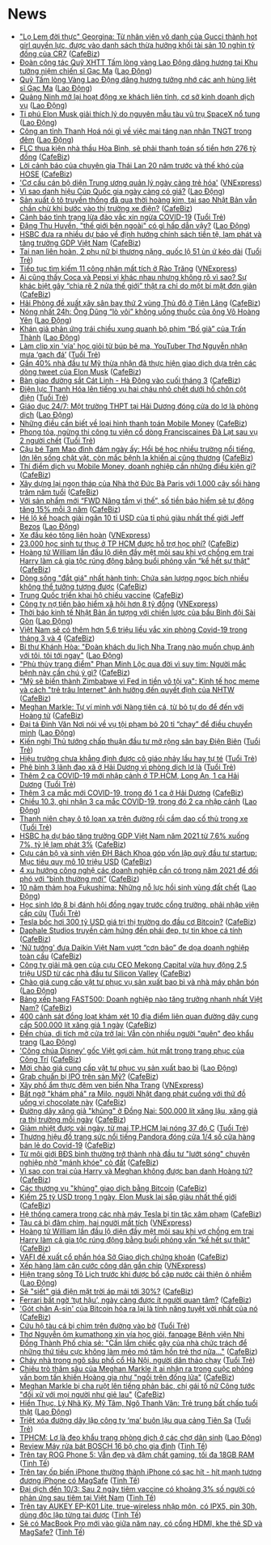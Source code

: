 # News

- ["Lọ Lem đời thực" Georgina: Từ nhân viên vô danh của Gucci thành hot girl quyền lực, được vào danh sách thừa hưởng khối tài sản 10 nghìn tỷ đồng của CR7](https://cafebiz.vn/lo-lem-doi-thuc-georgina-tu-nhan-vien-vo-danh-cua-gucci-thanh-hot-girl-quyen-luc-duoc-vao-danh-sach-thua-huong-khoi-tai-san-10-nghin-ty-dong-cua-cr7-2021031017544527.chn) ([CafeBiz](https://cafebiz.vn))
- [Đoàn công tác Quỹ XHTT Tấm lòng vàng Lao Động dâng hương tại Khu tưởng niệm chiến sĩ Gạc Ma](https://laodong.vn/thoi-su/doan-cong-tac-quy-xhtt-tam-long-vang-lao-dong-dang-huong-tai-khu-tuong-niem-chien-si-gac-ma-887813.ldo) ([Lao Động](https://laodong.vn))
- [Quỹ Tấm lòng Vàng Lao Động dâng hương tưởng nhớ các anh hùng liệt sĩ Gạc Ma](https://laodong.vn/video/quy-tam-long-vang-lao-dong-dang-huong-tuong-nho-cac-anh-hung-liet-si-gac-ma-887840.ldo) ([Lao Động](https://laodong.vn))
- [Quảng Ninh mở lại hoạt động xe khách liên tỉnh, cơ sở kinh doanh dịch vụ](https://laodong.vn/xa-hoi/quang-ninh-mo-lai-hoat-dong-xe-khach-lien-tinh-co-so-kinh-doanh-dich-vu-887832.ldo) ([Lao Động](https://laodong.vn))
- [Tỉ phú Elon Musk giải thích lý do nguyên mẫu tàu vũ trụ SpaceX nổ tung](https://laodong.vn/the-gioi/ti-phu-elon-musk-giai-thich-ly-do-nguyen-mau-tau-vu-tru-spacex-no-tung-887776.ldo) ([Lao Động](https://laodong.vn))
- [Công an tỉnh Thanh Hoá nói gì về việc mai táng nạn nhân TNGT trong đêm](https://laodong.vn/phap-luat/cong-an-tinh-thanh-hoa-noi-gi-ve-viec-mai-tang-nan-nhan-tngt-trong-dem-887837.ldo) ([Lao Động](https://laodong.vn))
- [FLC thua kiện nhà thầu Hòa Bình, sẽ phải thanh toán số tiền hơn 276 tỷ đồng](https://cafebiz.vn/flc-thua-kien-nha-thau-hoa-binh-se-phai-thanh-toan-so-tien-hon-276-ty-dong-20210310204822402.chn) ([CafeBiz](https://cafebiz.vn))
- [Lời cảnh báo của chuyên gia Thái Lan 20 năm trước và thế khó của HOSE](https://cafebiz.vn/loi-canh-bao-cua-chuyen-gia-thai-lan-20-nam-truoc-va-the-kho-cua-hose-20210310204430965.chn) ([CafeBiz](https://cafebiz.vn))
- ['Cơ cấu cán bộ diện Trung ương quản lý ngày càng trẻ hóa'](https://vnexpress.net/co-cau-can-bo-dien-trung-uong-quan-ly-ngay-cang-tre-hoa-4246342.html) ([VNExpress](https://vnexpress.net))
- [Vì sao danh hiệu Cúp Quốc gia ngày càng có giá?](https://laodong.vn/video/vi-sao-danh-hieu-cup-quoc-gia-ngay-cang-co-gia-887781.ldo) ([Lao Động](https://laodong.vn))
- [Sản xuất ô tô truyền thống đã qua thời hoàng kim, tại sao Nhật Bản vẫn chần chừ khi bước vào thị trường xe điện?](https://cafebiz.vn/san-xuat-o-to-truyen-thong-da-qua-thoi-hoang-kim-tai-sao-nhat-ban-van-chan-chu-khi-buoc-vao-thi-truong-xe-dien-20210310195211533.chn) ([CafeBiz](https://cafebiz.vn))
- [Cảnh báo tình trạng lừa đảo vắc xin ngừa COVID-19](https://tuoitre.vn/canh-bao-tinh-trang-lua-dao-vac-xin-ngua-covid-19-20210310192819798.htm) ([Tuổi Trẻ](https://tuoitre.vn))
- [Đặng Thu Huyền, &quot;thế giới bên ngoài&quot; có gì hấp dẫn vậy?](https://laodong.vn/bong-da/dang-thu-huyen-the-gioi-ben-ngoai-co-gi-hap-dan-vay-887645.ldo) ([Lao Động](https://laodong.vn))
- [HSBC đưa ra nhiều dự báo về định hướng chính sách tiền tệ, lạm phát và tăng trưởng GDP Việt Nam](https://cafebiz.vn/hsbc-dua-ra-nhieu-du-bao-ve-dinh-huong-chinh-sach-tien-te-lam-phat-va-tang-truong-gdp-viet-nam-20210310185628025.chn) ([CafeBiz](https://cafebiz.vn))
- [Tai nạn liên hoàn, 2 phụ nữ bị thương nặng, quốc lộ 51 ùn ứ kéo dài](https://tuoitre.vn/tai-nan-lien-hoan-2-phu-nu-bi-thuong-nang-quoc-lo-51-un-u-keo-dai-20210310190319996.htm) ([Tuổi Trẻ](https://tuoitre.vn))
- [Tiếp tục tìm kiếm 11 công nhân mất tích ở Rào Trăng](https://vnexpress.net/tiep-tuc-tim-kiem-11-cong-nhan-mat-tich-o-rao-trang-4246567.html) ([VNExpress](https://vnexpress.net))
- [Ai cũng thấy Coca và Pepsi vị khác nhau nhưng không rõ vì sao? Sự khác biệt gây “chia rẽ 2 nửa thế giới” thật ra chỉ do một bí mật đơn giản](https://cafebiz.vn/ai-cung-thay-coca-va-pepsi-vi-khac-nhau-nhung-khong-ro-vi-sao-su-khac-biet-gay-chia-re-2-nua-the-gioi-that-ra-chi-do-mot-bi-mat-don-gian-20210310175148255.chn) ([CafeBiz](https://cafebiz.vn))
- [Hải Phòng đề xuất xây sân bay thứ 2 vùng Thủ đô ở Tiên Lãng](https://cafebiz.vn/hai-phong-de-xuat-xay-san-bay-thu-2-vung-thu-do-o-tien-lang-20210310185257399.chn) ([CafeBiz](https://cafebiz.vn))
- [Nóng nhất 24h: Ông Dũng “lò vôi” không uống thuốc của ông Võ Hoàng Yên](https://laodong.vn/video/nong-nhat-24h-ong-dung-lo-voi-khong-uong-thuoc-cua-ong-vo-hoang-yen-887739.ldo) ([Lao Động](https://laodong.vn))
- [Khán giả phản ứng trái chiều xung quanh bộ phim “Bố già” của Trấn Thành](https://laodong.vn/giai-tri/khan-gia-phan-ung-trai-chieu-xung-quanh-bo-phim-bo-gia-cua-tran-thanh-887805.ldo) ([Lao Động](https://laodong.vn))
- [Làm clip xin 'vía' học giỏi từ búp bê ma, YouTuber Thơ Nguyễn nhận mưa ‘gạch đá’](https://tuoitre.vn/lam-clip-xin-via-hoc-gioi-tu-bup-be-ma-youtuber-tho-nguyen-nhan-mua-gach-da-2021031017025907.htm) ([Tuổi Trẻ](https://tuoitre.vn))
- [Gần 40% nhà đầu tư Mỹ thừa nhận đã thực hiện giao dịch dựa trên các dòng tweet của Elon Musk](https://cafebiz.vn/gan-40-nha-dau-tu-my-thua-nhan-da-thuc-hien-giao-dich-dua-tren-cac-dong-tweet-cua-elon-musk-20210310190504876.chn) ([CafeBiz](https://cafebiz.vn))
- [Bàn giao đường sắt Cát Linh - Hà Đông vào cuối tháng 3](https://cafebiz.vn/ban-giao-duong-sat-cat-linh-ha-dong-vao-cuoi-thang-3-202103101848493.chn) ([CafeBiz](https://cafebiz.vn))
- [Điện lực Thanh Hóa lên tiếng vụ hai cháu nhỏ chết dưới hố chôn cột điện](https://tuoitre.vn/dien-luc-thanh-hoa-len-tieng-vu-hai-chau-nho-chet-duoi-ho-chon-cot-dien-20210310175922202.htm) ([Tuổi Trẻ](https://tuoitre.vn))
- [Giáo dục 24/7: Một trường THPT tại Hải Dương đóng cửa do lơ là phòng dịch](https://laodong.vn/video/giao-duc-247-mot-truong-thpt-tai-hai-duong-dong-cua-do-lo-la-phong-dich-887649.ldo) ([Lao Động](https://laodong.vn))
- [Những điều cần biết về loại hình thanh toán Mobile Money](https://cafebiz.vn/nhung-dieu-can-biet-ve-loai-hinh-thanh-toan-mobile-money-20210310190331311.chn) ([CafeBiz](https://cafebiz.vn))
- [Phong tỏa, ngừng thi công tu viện cổ dòng Franciscaines Đà Lạt sau vụ 2 người chết](https://tuoitre.vn/phong-toa-ngung-thi-cong-tu-vien-co-dong-franciscaines-da-lat-sau-vu-2-nguoi-chet-20210310165944788.htm) ([Tuổi Trẻ](https://tuoitre.vn))
- [Cậu bé Tam Mao đình đám ngày ấy: Hồi bé học nhiều trường nổi tiếng, lớn lên sống chật vật, còn mắc bệnh lạ khiến ai cũng thương](https://cafebiz.vn/cau-be-tam-mao-dinh-dam-ngay-ay-hoi-be-hoc-nhieu-truong-noi-tieng-lon-len-song-chat-vat-con-mac-benh-la-khien-ai-cung-thuong-20210310174746444.chn) ([CafeBiz](https://cafebiz.vn))
- [Thí điểm dịch vụ Mobile Money, doanh nghiệp cần những điều kiện gì?](https://cafebiz.vn/thi-diem-dich-vu-mobile-money-doanh-nghiep-can-nhung-dieu-kien-gi-20210310190201068.chn) ([CafeBiz](https://cafebiz.vn))
- [Xây dựng lại ngọn tháp của Nhà thờ Đức Bà Paris với 1.000 cây sồi hàng trăm năm tuổi](https://cafebiz.vn/xay-dung-lai-ngon-thap-cua-nha-tho-duc-ba-paris-voi-1000-cay-soi-hang-tram-nam-tuoi-20210310184530881.chn) ([CafeBiz](https://cafebiz.vn))
- [Với sản phẩm mới “FWD Nâng tầm vị thế”, số tiền bảo hiểm sẽ tự động tăng 15% mỗi 3 năm](https://cafebiz.vn/voi-san-pham-moi-fwd-nang-tam-vi-the-so-tien-bao-hiem-se-tu-dong-tang-15-moi-3-nam-20210310175006951.chn) ([CafeBiz](https://cafebiz.vn))
- [Hé lộ kế hoạch giải ngân 10 tỉ USD của tỉ phú giàu nhất thế giới Jeff Bezos](https://laodong.vn/the-gioi/he-lo-ke-hoach-giai-ngan-10-ti-usd-cua-ti-phu-giau-nhat-the-gioi-jeff-bezos-887706.ldo) ([Lao Động](https://laodong.vn))
- [Xe đầu kéo tông liên hoàn](https://vnexpress.net/xe-dau-keo-tong-lien-hoan-4246572.html) ([VNExpress](https://vnexpress.net))
- [23.000 học sinh tư thục ở TP HCM được hỗ trợ học phí?](https://cafebiz.vn/23000-hoc-sinh-tu-thuc-o-tp-hcm-duoc-ho-tro-hoc-phi-2021031018543694.chn) ([CafeBiz](https://cafebiz.vn))
- [Hoàng tử William lần đầu lộ diện đầy mệt mỏi sau khi vợ chồng em trai Harry làm cả gia tộc rúng động bằng buổi phỏng vấn “kể hết sự thật"](https://cafebiz.vn/hoang-tu-william-lan-dau-lo-dien-day-met-moi-sau-khi-vo-chong-em-trai-harry-lam-ca-gia-toc-rung-dong-bang-buoi-phong-van-ke-het-su-that-20210310184326054.chn) ([CafeBiz](https://cafebiz.vn))
- [Dòng sông "đắt giá" nhất hành tinh: Chứa sản lượng ngọc bích nhiều không thể tưởng tượng được](https://cafebiz.vn/dong-song-dat-gia-nhat-hanh-tinh-chua-san-luong-ngoc-bich-nhieu-khong-the-tuong-tuong-duoc-20210310183146032.chn) ([CafeBiz](https://cafebiz.vn))
- [Trung Quốc triển khai hộ chiếu vaccine](https://cafebiz.vn/trung-quoc-trien-khai-ho-chieu-vaccine-20210310184143648.chn) ([CafeBiz](https://cafebiz.vn))
- [Công ty nợ tiền bảo hiểm xã hội hơn 8 tỷ đồng](https://vnexpress.net/cong-ty-no-tien-bao-hiem-xa-hoi-hon-8-ty-dong-4246545.html) ([VNExpress](https://vnexpress.net))
- [Thời báo kinh tế Nhật Bản ấn tượng với chiến lược của bầu Bình đội Sài Gòn](https://laodong.vn/bong-da/thoi-bao-kinh-te-nhat-ban-an-tuong-voi-chien-luoc-cua-bau-binh-doi-sai-gon-887774.ldo) ([Lao Động](https://laodong.vn))
- [Việt Nam sẽ có thêm hơn 5,6 triệu liều vắc xin phòng Covid-19 trong tháng 3 và 4](https://cafebiz.vn/viet-nam-se-co-them-hon-56-trieu-lieu-vac-xin-phong-covid-19-trong-thang-3-va-4-2021031018324075.chn) ([CafeBiz](https://cafebiz.vn))
- [Bí thư Khánh Hòa: &quot;Đoàn khách du lịch Nha Trang nào muốn chụp ảnh với tôi, tôi tới ngay&quot;](https://laodong.vn/kinh-te/bi-thu-khanh-hoa-doan-khach-du-lich-nha-trang-nao-muon-chup-anh-voi-toi-toi-toi-ngay-887772.ldo) ([Lao Động](https://laodong.vn))
- ["Phù thủy trang điểm" Phan Minh Lộc qua đời vì suy tim: Người mắc bệnh này cần chú ý gì?](https://cafebiz.vn/phu-thuy-trang-diem-phan-minh-loc-qua-doi-vi-suy-tim-nguoi-mac-benh-nay-can-chu-y-gi-20210310180326872.chn) ([CafeBiz](https://cafebiz.vn))
- ["Mỹ sẽ biến thành Zimbabwe vì Fed in tiền vô tội vạ": Kinh tế học meme và cách "trẻ trâu Internet" ảnh hưởng đến quyết định của NHTW](https://cafebiz.vn/my-se-bien-thanh-zimbabwe-vi-fed-in-tien-vo-toi-va-kinh-te-hoc-meme-va-cach-tre-trau-internet-anh-huong-den-quyet-dinh-cua-nhtw-20210310182729243.chn) ([CafeBiz](https://cafebiz.vn))
- [Meghan Markle: Tự ví mình với Nàng tiên cá, từ bỏ tự do để đến với Hoàng tử](https://cafebiz.vn/meghan-markle-tu-vi-minh-voi-nang-tien-ca-tu-bo-tu-do-de-den-voi-hoang-tu-20210310154112577.chn) ([CafeBiz](https://cafebiz.vn))
- [Đại tá Đinh Văn Nơi nói về vụ tội phạm bỏ 20 tỉ “chạy” để điều chuyển mình](https://laodong.vn/phap-luat/dai-ta-dinh-van-noi-noi-ve-vu-toi-pham-bo-20-ti-chay-de-dieu-chuyen-minh-887785.ldo) ([Lao Động](https://laodong.vn))
- [Kiến nghị Thủ tướng chấp thuận đầu tư mở rộng sân bay Điện Biên](https://tuoitre.vn/kien-nghi-thu-tuong-chap-thuan-dau-tu-mo-rong-san-bay-dien-bien-20210310173734014.htm) ([Tuổi Trẻ](https://tuoitre.vn))
- [Hiệu trưởng chưa khẳng định được cô giáo nhảy lầu hay tự té](https://tuoitre.vn/hieu-truong-chua-khang-dinh-duoc-co-giao-nhay-lau-hay-tu-te-2021031017311158.htm) ([Tuổi Trẻ](https://tuoitre.vn))
- [Phê bình 3 lãnh đạo xã ở Hải Dương vì phòng dịch lơ là](https://tuoitre.vn/phe-binh-3-lanh-dao-xa-o-hai-duong-vi-phong-dich-lo-la-20210310171017369.htm) ([Tuổi Trẻ](https://tuoitre.vn))
- [Thêm 2 ca COVID-19 mới nhập cảnh ở TP.HCM, Long An, 1 ca Hải Dương](https://tuoitre.vn/them-2-ca-covid-19-moi-nhap-canh-o-tp-hcm-long-an-1-ca-hai-duong-20210310180948761.htm) ([Tuổi Trẻ](https://tuoitre.vn))
- [Thêm 3 ca mắc mới COVID-19, trong đó 1 ca ở Hải Dương](https://cafebiz.vn/them-3-ca-mac-moi-covid-19-trong-do-1-ca-o-hai-duong-20210310182624.chn) ([CafeBiz](https://cafebiz.vn))
- [Chiều 10.3, ghi nhận 3 ca mắc COVID-19, trong đó 2 ca nhập cảnh](https://laodong.vn/y-te/chieu-103-ghi-nhan-3-ca-mac-covid-19-trong-do-2-ca-nhap-canh-887747.ldo) ([Lao Động](https://laodong.vn))
- [Thanh niên chạy ô tô loạn xạ trên đường rồi cầm dao cố thủ trong xe](https://tuoitre.vn/thanh-nien-chay-o-to-loan-xa-tren-duong-roi-cam-dao-co-thu-trong-xe-20210310165836179.htm) ([Tuổi Trẻ](https://tuoitre.vn))
- [HSBC hạ dự báo tăng trưởng GDP Việt Nam năm 2021 từ 7,6% xuống 7%, tỷ lệ lạm phát 3%](https://cafebiz.vn/hsbc-ha-du-bao-tang-truong-gdp-viet-nam-nam-2021-tu-76-xuong-7-ty-le-lam-phat-3-20210310173334895.chn) ([CafeBiz](https://cafebiz.vn))
- [Cựu cán bộ và sinh viên ĐH Bách Khoa góp vốn lập quỹ đầu tư startup: Mục tiêu quy mô 10 triệu USD](https://cafebiz.vn/cuu-can-bo-va-sinh-vien-dh-bach-khoa-gop-von-lap-quy-dau-tu-startup-muc-tieu-quy-mo-10-trieu-usd-20210310172123692.chn) ([CafeBiz](https://cafebiz.vn))
- [4 xu hướng công nghệ các doanh nghiệp cần có trong năm 2021 để đối phó với “bình thường mới”](https://cafebiz.vn/4-xu-huong-cong-nghe-cac-doanh-nghiep-can-co-trong-nam-2021-de-doi-pho-voi-binh-thuong-moi-20210310153034395.chn) ([CafeBiz](https://cafebiz.vn))
- [10 năm thảm họa Fukushima: Những nỗ lực hồi sinh vùng đất chết](https://laodong.vn/the-gioi/10-nam-tham-hoa-fukushima-nhung-no-luc-hoi-sinh-vung-dat-chet-887650.ldo) ([Lao Động](https://laodong.vn))
- [Học sinh lớp 8 bị đánh hội đồng ngay trước cổng trường, phải nhập viện cấp cứu](https://tuoitre.vn/hoc-sinh-lop-8-bi-danh-hoi-dong-ngay-truoc-cong-truong-phai-nhap-vien-cap-cuu-20210310165703.htm) ([Tuổi Trẻ](https://tuoitre.vn))
- [Tesla bốc hơi 300 tỷ USD giá trị thị trường do đầu cơ Bitcoin?](https://cafebiz.vn/tesla-boc-hoi-300-ty-usd-gia-tri-thi-truong-do-dau-co-bitcoin-2021031016124422.chn) ([CafeBiz](https://cafebiz.vn))
- [Daphale Studios truyền cảm hứng đến phái đẹp, tự tin khoe cá tính](https://cafebiz.vn/daphale-studios-truyen-cam-hung-den-phai-dep-tu-tin-khoe-ca-tinh-20210310155526117.chn) ([CafeBiz](https://cafebiz.vn))
- ['Nữ tướng' đưa Daikin Việt Nam vượt “cơn bão” đe dọa doanh nghiệp toàn cầu](https://cafebiz.vn/nu-tuong-dua-daikin-viet-nam-vuot-con-bao-de-doa-doanh-nghiep-toan-cau-2021031015190748.chn) ([CafeBiz](https://cafebiz.vn))
- [Công ty giải mã gen của cựu CEO Mekong Capital vừa huy động 2,5 triệu USD từ các nhà đầu tư Silicon Valley](https://cafebiz.vn/cong-ty-giai-ma-gen-cua-cuu-ceo-mekong-capital-vua-huy-dong-25-trieu-usd-tu-cac-nha-dau-tu-silicon-valley-20210310171815035.chn) ([CafeBiz](https://cafebiz.vn))
- [Chào giá cung cấp vật tư phục vụ sản xuất bao bì và nhà máy phân bón](https://laodong.vn/thong-tin-doanh-nghiep/chao-gia-cung-cap-vat-tu-phuc-vu-san-xuat-bao-bi-va-nha-may-phan-bon-887728.ldo) ([Lao Động](https://laodong.vn))
- [Bảng xếp hạng FAST500: Doanh nghiệp nào tăng trưởng nhanh nhất Việt Nam?](https://cafebiz.vn/bang-xep-hang-fast500-doanh-nghiep-nao-tang-truong-nhanh-nhat-viet-nam-20210310141638997.chn) ([CafeBiz](https://cafebiz.vn))
- [400 cảnh sát đồng loạt khám xét 10 địa điểm liên quan đường dây cung cấp 500.000 lít xăng giả 1 ngày](https://cafebiz.vn/400-canh-sat-dong-loat-kham-xet-10-dia-diem-lien-quan-duong-day-cung-cap-500000-lit-xang-gia-1-ngay-20210310170241034.chn) ([CafeBiz](https://cafebiz.vn))
- [Đền chùa, di tích mở cửa trở lại: Vẫn còn nhiều người &quot;quên&quot; đeo khẩu trang](https://laodong.vn/photo/den-chua-di-tich-mo-cua-tro-lai-van-con-nhieu-nguoi-quen-deo-khau-trang-887676.ldo) ([Lao Động](https://laodong.vn))
- ['Công chúa Disney' gốc Việt gợi cảm, hút mắt trong trang phục của Công Trí](https://cafebiz.vn/cong-chua-disney-goc-viet-goi-cam-hut-mat-trong-trang-phuc-cua-cong-tri-20210310164853374.chn) ([CafeBiz](https://cafebiz.vn))
- [Mời chào giá cung cấp vật tư phục vụ sản xuất bao bì](https://laodong.vn/thong-tin-doanh-nghiep/moi-chao-gia-cung-cap-vat-tu-phuc-vu-san-xuat-bao-bi-887727.ldo) ([Lao Động](https://laodong.vn))
- [Grab chuẩn bị IPO trên sàn Mỹ?](https://cafebiz.vn/grab-chuan-bi-ipo-tren-san-my-2021031016395754.chn) ([CafeBiz](https://cafebiz.vn))
- [Xây phố ẩm thực đêm ven biển Nha Trang](https://vnexpress.net/xay-pho-am-thuc-dem-ven-bien-nha-trang-4246335.html) ([VNExpress](https://vnexpress.net))
- [Bất ngờ "khám phá" ra Milo, người Nhật đang phát cuồng với thứ đồ uống vị chocolate này](https://cafebiz.vn/bat-ngo-kham-pha-ra-milo-nguoi-nhat-dang-phat-cuong-voi-thu-do-uong-vi-chocolate-nay-20210310161823181.chn) ([CafeBiz](https://cafebiz.vn))
- [Đường dây xăng giả "khủng" ở Đồng Nai: 500.000 lít xăng lậu, xăng giả ra thị trường mỗi ngày](https://cafebiz.vn/duong-day-xang-gia-khung-o-dong-nai-500000-lit-xang-lau-xang-gia-ra-thi-truong-moi-ngay-2021031016170205.chn) ([CafeBiz](https://cafebiz.vn))
- [Giảm nhiệt được vài ngày, từ mai TP.HCM lại nóng 37 độ C](https://tuoitre.vn/giam-nhiet-duoc-vai-ngay-tu-mai-tphcm-lai-nong-37-do-c-20210310155732356.htm) ([Tuổi Trẻ](https://tuoitre.vn))
- [Thương hiệu đồ trang sức nổi tiếng Pandora đóng cửa 1/4 số cửa hàng bán lẻ do Covid-19](https://cafebiz.vn/thuong-hieu-do-trang-suc-noi-tieng-pandora-dong-cua-1-4-so-cua-hang-ban-le-do-covid-19-20210310160915038.chn) ([CafeBiz](https://cafebiz.vn))
- [Từ môi giới BĐS bình thường trở thành nhà đầu tư "lướt sóng" chuyên nghiệp nhờ "mánh khóe" cò đất](https://cafebiz.vn/tu-moi-gioi-bds-binh-thuong-tro-thanh-nha-dau-tu-luot-song-chuyen-nghiep-nho-manh-khoe-co-dat-20210310161032521.chn) ([CafeBiz](https://cafebiz.vn))
- [Vì sao con trai của Harry và Meghan không được ban danh Hoàng tử?](https://cafebiz.vn/vi-sao-con-trai-cua-harry-va-meghan-khong-duoc-ban-danh-hoang-tu-20210310145756023.chn) ([CafeBiz](https://cafebiz.vn))
- [Các thương vụ "khủng" giao dịch bằng Bitcoin](https://cafebiz.vn/cac-thuong-vu-khung-giao-dich-bang-bitcoin-20210310160334411.chn) ([CafeBiz](https://cafebiz.vn))
- [Kiếm 25 tỷ USD trong 1 ngày, Elon Musk lại sắp giàu nhất thế giới](https://cafebiz.vn/kiem-25-ty-usd-trong-1-ngay-elon-musk-lai-sap-giau-nhat-the-gioi-20210310160621001.chn) ([CafeBiz](https://cafebiz.vn))
- [Hệ thống camera trong các nhà máy Tesla bị tin tặc xâm phạm](https://cafebiz.vn/he-thong-camera-trong-cac-nha-may-tesla-bi-tin-tac-xam-pham-20210310134753292.chn) ([CafeBiz](https://cafebiz.vn))
- [Tàu cá bị đâm chìm, hai người mất tích](https://vnexpress.net/tau-ca-bi-dam-chim-hai-nguoi-mat-tich-4246465.html) ([VNExpress](https://vnexpress.net))
- [Hoàng tử William lần đầu lộ diện đầy mệt mỏi sau khi vợ chồng em trai Harry làm cả gia tộc rúng động bằng buổi phỏng vấn “kể hết sự thật"](https://cafebiz.vn/hoang-tu-william-lan-dau-lo-dien-day-met-moi-sau-khi-vo-chong-em-trai-harry-lam-ca-gia-toc-rung-dong-bang-buoi-phong-van-ke-het-su-that-20210310155822656.chn) ([CafeBiz](https://cafebiz.vn))
- [VAFI đề xuất cổ phần hóa Sở Giao dịch chứng khoán](https://cafebiz.vn/vafi-de-xuat-co-phan-hoa-so-giao-dich-chung-khoan-2021031015534163.chn) ([CafeBiz](https://cafebiz.vn))
- [Xếp hàng làm căn cước công dân gắn chip](https://vnexpress.net/xep-hang-lam-can-cuoc-cong-dan-gan-chip-4246328.html) ([VNExpress](https://vnexpress.net))
- [Hiện trạng sông Tô Lịch trước khi được bổ cập nước cải thiện ô nhiễm](https://laodong.vn/photo/hien-trang-song-to-lich-truoc-khi-duoc-bo-cap-nuoc-cai-thien-o-nhiem-887657.ldo) ([Lao Động](https://laodong.vn))
- [Sẽ "siết" giá điện mặt trời áp mái tới 30%?](https://cafebiz.vn/se-siet-gia-dien-mat-troi-ap-mai-toi-30-20210310154035959.chn) ([CafeBiz](https://cafebiz.vn))
- [Ferrari bất ngờ ‘tụt hậu’, ngày càng được ít người quan tâm?](https://cafebiz.vn/ferrari-bat-ngo-tut-hau-ngay-cang-duoc-it-nguoi-quan-tam-20210310135920521.chn) ([CafeBiz](https://cafebiz.vn))
- ['Gót chân A-sin' của Bitcoin hóa ra lại là tính năng tuyệt vời nhất của nó](https://cafebiz.vn/got-chan-a-sin-cua-bitcoin-hoa-ra-lai-la-tinh-nang-tuyet-voi-nhat-cua-no-20210310151714105.chn) ([CafeBiz](https://cafebiz.vn))
- [Cứu hộ tàu cá bị chìm trên đường vào bờ](https://tuoitre.vn/cuu-ho-tau-ca-bi-chim-tren-duong-vao-bo-20210310131232875.htm) ([Tuổi Trẻ](https://tuoitre.vn))
- [Thơ Nguyễn ôm kumathong xin vía học giỏi, fanpage Bệnh viện Nhi Đồng Thành Phố chia sẻ: "Cần lắm chiếc gậy của nhà chức trách để những thứ tiêu cực không làm méo mó tâm hồn trẻ thơ nữa..."](https://cafebiz.vn/tho-nguyen-om-kumathong-xin-via-hoc-gioi-fanpage-benh-vien-nhi-dong-thanh-pho-chia-se-can-lam-chiec-gay-cua-nha-chuc-trach-de-nhung-thu-tieu-cuc-khong-lam-meo-mo-tam-hon-tre-tho-nua-20210310152647369.chn) ([CafeBiz](https://cafebiz.vn))
- [Cháy nhà trong ngõ sâu phố cổ Hà Nội, người dân tháo chạy](https://tuoitre.vn/chay-nha-trong-ngo-sau-pho-co-ha-noi-nguoi-dan-thao-chay-20210310143232895.htm) ([Tuổi Trẻ](https://tuoitre.vn))
- [Chiêu trò thâm sâu của Meghan Markle ít ai nhận ra trong cuộc phỏng vấn bom tấn khiến Hoàng gia như "ngồi trên đống lửa"](https://cafebiz.vn/chieu-tro-tham-sau-cua-meghan-markle-it-ai-nhan-ra-trong-cuoc-phong-van-bom-tan-khien-hoang-gia-nhu-ngoi-tren-dong-lua-20210310151735653.chn) ([CafeBiz](https://cafebiz.vn))
- [Meghan Markle bị cha ruột lên tiếng phản bác, chị gái tố nữ Công tước "đối xử với mọi người như giẻ lau"](https://cafebiz.vn/meghan-markle-bi-cha-ruot-len-tieng-phan-bac-chi-gai-to-nu-cong-tuoc-doi-xu-voi-moi-nguoi-nhu-gie-lau-2021031015112739.chn) ([CafeBiz](https://cafebiz.vn))
- [Hiền Thục, Lý Nhã Kỳ, Mỹ Tâm, Ngô Thanh Vân: Trẻ trung bất chấp tuổi thật](https://laodong.vn/photo/hien-thuc-ly-nha-ky-my-tam-ngo-thanh-van-tre-trung-bat-chap-tuoi-that-887606.ldo) ([Lao Động](https://laodong.vn))
- [Triệt xóa đường dây lập công ty ‘ma’ buôn lậu qua cảng Tiên Sa](https://tuoitre.vn/triet-xoa-duong-day-lap-cong-ty-ma-buon-lau-qua-cang-tien-sa-20210310140642782.htm) ([Tuổi Trẻ](https://tuoitre.vn))
- [TPHCM: Lơ là đeo khẩu trang phòng dịch ở các chợ dân sinh](https://laodong.vn/photo/tphcm-lo-la-deo-khau-trang-phong-dich-o-cac-cho-dan-sinh-887629.ldo) ([Lao Động](https://laodong.vn))
- [Review Máy rửa bát BOSCH 16 bộ cho gia đình](https://tinhte.vn/thread/review-may-rua-bat-bosch-16-bo-cho-gia-dinh.3289530/) ([Tinh Tế](https://tinhte.vn))
- [Trên tay ROG Phone 5: Vẫn đẹp và đậm chất gaming, tối đa 18GB RAM](https://tinhte.vn/thread/tren-tay-rog-phone-5-van-dep-va-dam-chat-gaming-toi-da-18gb-ram.3290480/) ([Tinh Tế](https://tinhte.vn))
- [Trên tay ốp biến iPhone thường thành iPhone có sạc hít - hít mạnh tương đương iPhone có MagSafe](https://tinhte.vn/thread/tren-tay-op-bien-iphone-thuong-thanh-iphone-co-sac-hit-hit-manh-tuong-duong-iphone-co-magsafe.3290817/) ([Tinh Tế](https://tinhte.vn))
- [Đại dịch đến 10/3: Sau 2 ngày tiêm vaccine có khoảng 3% số người có phản ứng sau tiêm tại Việt Nam](https://tinhte.vn/thread/dai-dich-den-10-3-sau-2-ngay-tiem-vaccine-co-khoang-3-so-nguoi-co-phan-ung-sau-tiem-tai-viet-nam.3291005/) ([Tinh Tế](https://tinhte.vn))
- [Trên tay AUKEY EP-K01 Lite, true-wireless nhập môn, có IPX5, pin 30h, dùng độc lập từng tai được](https://tinhte.vn/thread/tren-tay-aukey-ep-k01-lite-true-wireless-nhap-mon-co-ipx5-pin-30h-dung-doc-lap-tung-tai-duoc.3288945/) ([Tinh Tế](https://tinhte.vn))
- [Sẽ có MacBook Pro mới vào giữa năm nay, có cổng HDMI, khe thẻ SD và MagSafe?](https://tinhte.vn/thread/se-co-macbook-pro-moi-vao-giua-nam-nay-co-cong-hdmi-khe-the-sd-va-magsafe.3290960/) ([Tinh Tế](https://tinhte.vn))
